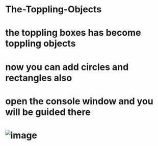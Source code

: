 # The-Toppling-Objects
# the toppling boxes has become toppling objects
# now you can add circles and rectangles also
# open the console window and you will be guided there
# ![image](https://user-images.githubusercontent.com/96222785/156870165-95ed3794-aae1-485e-a662-1a8fb39858a8.png)
